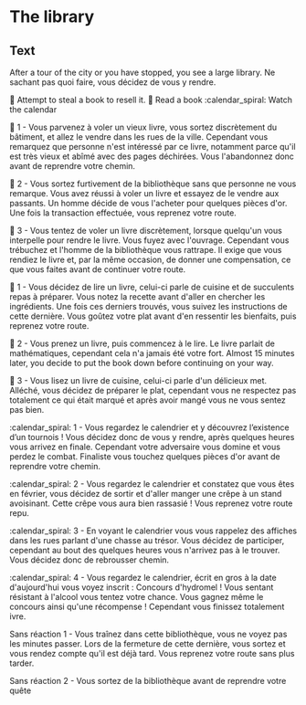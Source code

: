 # The library

## Text

After a tour of the city or you have stopped, you see a large library. Ne sachant pas quoi faire, vous décidez de vous y rendre.

:closed_book: Attempt to steal a book to resell it. :book: Read a book :calendar_spiral: Watch the calendar

:closed_book: 1 - Vous parvenez à voler un vieux livre, vous sortez discrètement du bâtiment, et allez le vendre dans les rues de la ville. Cependant vous remarquez que personne n'est intéressé par ce livre, notamment parce qu'il est très vieux et abîmé avec des pages déchirées. Vous l'abandonnez donc avant de reprendre votre chemin.

:closed_book: 2 - Vous sortez furtivement de la bibliothèque sans que personne ne vous remarque. Vous avez réussi à voler un livre et essayez de le vendre aux passants. Un homme décide de vous l'acheter pour quelques pièces d'or. Une fois la transaction effectuée, vous reprenez votre route.

:closed_book: 3 - Vous tentez de voler un livre discrètement, lorsque quelqu'un vous interpelle pour rendre le livre. Vous fuyez avec l'ouvrage. Cependant vous trébuchez et l'homme de la bibliothèque vous rattrape. Il exige que vous rendiez le livre et, par la même occasion, de donner une compensation, ce que vous faites avant de continuer votre route.

:book: 1 - Vous décidez de lire un livre, celui-ci parle de cuisine et de succulents repas à préparer. Vous notez la recette avant d'aller en chercher les ingrédients. Une fois ces derniers trouvés, vous suivez les instructions de cette dernière. Vous goûtez votre plat avant d'en ressentir les bienfaits, puis reprenez votre route.

:book: 2 - Vous prenez un livre, puis commencez à le lire. Le livre parlait de mathématiques, cependant cela n'a jamais été votre fort. Almost 15 minutes later, you decide to put the book down before continuing on your way.

:book: 3 - Vous lisez un livre de cuisine, celui-ci parle d'un délicieux met. Alléché, vous décidez de préparer le plat, cependant vous ne respectez pas totalement ce qui était marqué et après avoir mangé vous ne vous sentez pas bien.

:calendar_spiral: 1 - Vous regardez le calendrier et y découvrez l’existence d’un tournois ! Vous décidez donc de vous y rendre, après quelques heures vous arrivez en finale. Cependant votre adversaire vous domine et vous perdez le combat. Finaliste vous touchez quelques pièces d'or avant de reprendre votre chemin.

:calendar_spiral: 2 - Vous regardez le calendrier et constatez que vous êtes en février, vous décidez de sortir et d'aller manger une crêpe à un stand avoisinant. Cette crêpe vous aura bien rassasié ! Vous reprenez votre route repu.

:calendar_spiral: 3 - En voyant le calendrier vous vous rappelez des affiches dans les rues parlant d'une chasse au trésor. Vous décidez de participer, cependant au bout des quelques heures vous n'arrivez pas à le trouver. Vous décidez donc de rebrousser chemin.

:calendar_spiral:  4 - Vous regardez le calendrier, écrit en gros à la date d'aujourd'hui vous voyez inscrit : Concours d'hydromel ! Vous sentant résistant à l'alcool vous tentez votre chance. Vous gagnez même le concours ainsi qu'une récompense ! Cependant vous finissez totalement ivre.

Sans réaction 1 - Vous traînez dans cette bibliothèque, vous ne voyez pas les minutes passer. Lors de la fermeture de cette dernière, vous sortez et vous rendez compte qu'il est déjà tard. Vous reprenez votre route sans plus tarder.

Sans réaction 2 - Vous sortez de la bibliothèque avant de reprendre votre quête
